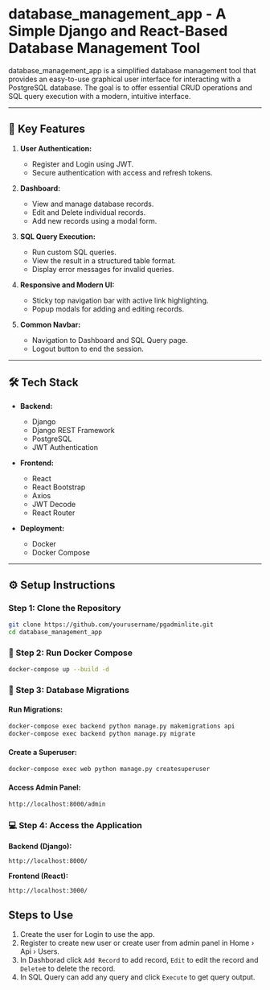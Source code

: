 # database_management_app - A Simple Django and React-Based Database Management Tool

database_management_app is a simplified database management tool that provides an easy-to-use graphical user interface for interacting with a PostgreSQL database. The goal is to offer essential CRUD operations and SQL query execution with a modern, intuitive interface.

---

## 🚀 **Key Features**

1. **User Authentication:**
   - Register and Login using JWT.
   - Secure authentication with access and refresh tokens.

2. **Dashboard:**
   - View and manage database records.
   - Edit and Delete individual records.
   - Add new records using a modal form.

3. **SQL Query Execution:**
   - Run custom SQL queries.
   - View the result in a structured table format.
   - Display error messages for invalid queries.

4. **Responsive and Modern UI:**
   - Sticky top navigation bar with active link highlighting.
   - Popup modals for adding and editing records.

5. **Common Navbar:**
   - Navigation to Dashboard and SQL Query page.
   - Logout button to end the session.

---

## 🛠️ **Tech Stack**

- **Backend:**
  - Django
  - Django REST Framework
  - PostgreSQL
  - JWT Authentication

- **Frontend:**
  - React
  - React Bootstrap
  - Axios
  - JWT Decode
  - React Router

- **Deployment:**
  - Docker
  - Docker Compose

---

## ⚙️ **Setup Instructions**

### **Step 1: Clone the Repository**
```bash
git clone https://github.com/yourusername/pgadminlite.git
cd database_management_app
```

### **🐋 Step 2: Run Docker Compose**
```bash
docker-compose up --build -d
```

### **🔄 Step 3: Database Migrations**
#### **Run Migrations:**
```bash
docker-compose exec backend python manage.py makemigrations api
docker-compose exec backend python manage.py migrate
```

#### **Create a Superuser:**
```bash
docker-compose exec web python manage.py createsuperuser
```
#### **Access Admin Panel:**
```bash
http://localhost:8000/admin
```

### **💻 Step 4: Access the Application**
**Backend (Django):**
```arduino
http://localhost:8000/
```
**Frontend (React):**
```arduino
http://localhost:3000/
```

## **Steps to Use**
1. Create the user for Login to use the app.
2. Register to create new user or  create user from admin panel in Home › Api › Users.
3. In Dashborad click `Add Record` to add record, `Edit`  to edit the record and `Delete`e to delete the record.
4. In SQL Query can add any query and click `Execute` to get query output. 
